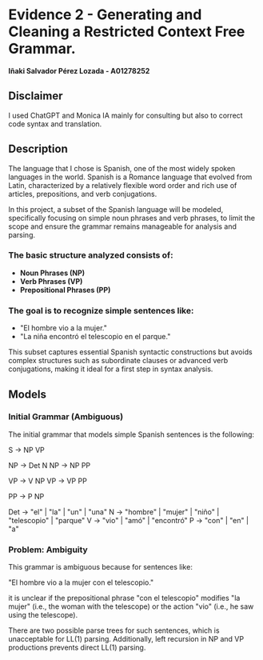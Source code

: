 # Evidence 2 - Generating and Cleaning a Restricted Context Free Grammar.
**Iñaki Salvador Pérez Lozada - A01278252**

## Disclaimer
I used ChatGPT and Monica IA mainly for consulting but also to correct code syntax and translation.

## Description
The language that I chose is Spanish, one of the most widely spoken languages in the world. Spanish is a Romance language that evolved from Latin, characterized by a relatively flexible word order and rich use of articles, prepositions, and verb conjugations.

In this project, a subset of the Spanish language will be modeled, specifically focusing on simple noun phrases and verb phrases, to limit the scope and ensure the grammar remains manageable for analysis and parsing.

### The basic structure analyzed consists of:
- **Noun Phrases (NP)**
- **Verb Phrases (VP)**
- **Prepositional Phrases (PP)**

### The goal is to recognize simple sentences like:
- "El hombre vio a la mujer."
- "La niña encontró el telescopio en el parque."

This subset captures essential Spanish syntactic constructions but avoids complex structures such as subordinate clauses or advanced verb conjugations, making it ideal for a first step in syntax analysis.

## Models

### Initial Grammar (Ambiguous)
The initial grammar that models simple Spanish sentences is the following:

S    → NP VP

NP   → Det N
NP   → NP PP

VP   → V NP
VP   → VP PP

PP   → P NP

Det  → "el" | "la" | "un" | "una"
N    → "hombre" | "mujer" | "niño" | "telescopio" | "parque"
V    → "vio" | "amó" | "encontró"
P    → "con" | "en" | "a"


### Problem: Ambiguity
This grammar is ambiguous because for sentences like:

"El hombre vio a la mujer con el telescopio."

it is unclear if the prepositional phrase "con el telescopio" modifies "la mujer" (i.e., the woman with the telescope) or the action "vio" (i.e., he saw using the telescope).

There are two possible parse trees for such sentences, which is unacceptable for LL(1) parsing. Additionally, left recursion in NP and VP productions prevents direct LL(1) parsing.
